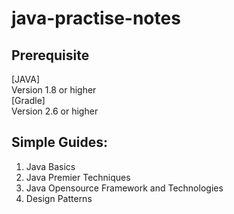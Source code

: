 # java-practise-notes
## Prerequisite
[JAVA] <br/>
Version 1.8 or higher <br/>
[Gradle] <br/>
Version 2.6 or higher

## Simple Guides: <br/>
1. Java Basics <br/>
2. Java Premier Techniques <br/>
3. Java Opensource Framework and Technologies <br/>
4. Design Patterns
